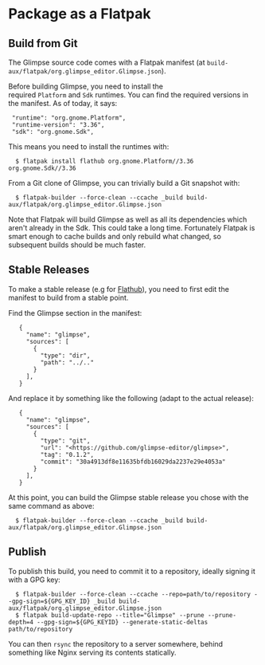 # Package as a Flatpak

## Build from Git

The Glimpse source code comes with a Flatpak manifest (at `build-aux/flatpak/org.glimpse_editor.Glimpse.json`).

Before building Glimpse, you need to install the required `Platform` and `Sdk` runtimes. You can find the required versions in the manifest. As of today, it says:

     "runtime": "org.gnome.Platform",
     "runtime-version": "3.36",
     "sdk": "org.gnome.Sdk",

This means you need to install the runtimes with:

      $ flatpak install flathub org.gnome.Platform//3.36 org.gnome.Sdk//3.36

From a Git clone of Glimpse, you can trivially build a Git snapshot with:

      $ flatpak-builder --force-clean --ccache _build build-aux/flatpak/org.glimpse_editor.Glimpse.json

Note that Flatpak will build Glimpse as well as all its dependencies which aren't already in the Sdk. This could take a long time. Fortunately Flatpak is smart enough to cache builds and only rebuild what changed, so subsequent builds should be much faster.

## Stable Releases

To make a stable release (e.g for [Flathub](https://flathub.org/)), you need to first edit the manifest to build from a stable point.

Find the Glimpse section in the manifest:

       {
         "name": "glimpse",
         "sources": [
           {
             "type": "dir",
             "path": "../.."
           }
         ],
       }

And replace it by something like the following (adapt to the actual release):

       {
         "name": "glimpse",
         "sources": [
           {
             "type": "git",
             "url": "<https://github.com/glimpse-editor/glimpse>",
             "tag": "0.1.2",
             "commit": "30a4913df8e11635bfdb16029da2237e29e4053a"
           }
         ],
       }

At this point, you can build the Glimpse stable release you chose with the same command as above:

      $ flatpak-builder --force-clean --ccache _build build-aux/flatpak/org.glimpse_editor.Glimpse.json

## Publish

To publish this build, you need to commit it to a repository, ideally signing it with a GPG key:

      $ flatpak-builder --force-clean --ccache --repo=path/to/repository --gpg-sign=${GPG_KEY_ID} _build build-aux/flatpak/org.glimpse_editor.Glimpse.json
      $ flatpak build-update-repo --title="Glimpse" --prune --prune-depth=4 --gpg-sign=${GPG_KEYID} --generate-static-deltas path/to/repository

You can then `rsync` the repository to a server somewhere, behind something like Nginx serving its contents statically.
